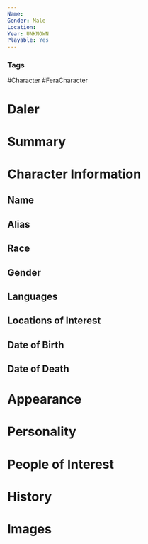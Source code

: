 ```yaml
---
Name: 
Gender: Male
Location: 
Year: UNKNOWN
Playable: Yes
---
```


### Tags
#Character #FeraCharacter 

# Daler


# Summary


# Character Information

## Name

## Alias

## Race

## Gender

## Languages

## Locations of Interest

## Date of Birth

## Date of Death

# Appearance

# Personality

# People of Interest

# History

# Images
